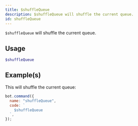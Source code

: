 ```yaml
---
title: $shuffleQueue
description: $shuffleQueue will shuffle the current queue.
id: shuffleQueue
---
```


`$shuffleQueue` will shuffle the current queue.

## Usage

```php
$shuffleQueue
```

## Example(s)

This will shuffle the current queue:

```javascript
bot.command({
  name: "shuffleQueue",
  code: `
    $shuffleQueue
  `,
});
```
